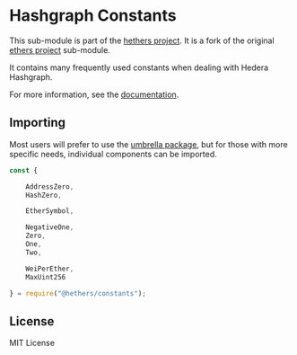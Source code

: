 Hashgraph Constants
==================

This sub-module is part of the [hethers project](https://github.com/hashgraph/hethers.js). It is a fork of the original [ethers project](https://github.com/ethers-io/ethers.js) sub-module.

It contains many frequently used constants when dealing with Hedera Hashgraph.

For more information, see the [documentation](https://docs.ethers.io/v5/api/utils/constants/).

Importing
---------

Most users will prefer to use the [umbrella package](https://www.npmjs.com/package/@hashgraph/hethers),
but for those with more specific needs, individual components can be imported.

```javascript
const {

    AddressZero,
    HashZero,

    EtherSymbol,

    NegativeOne,
    Zero,
    One,
    Two,

    WeiPerEther,
    MaxUint256

} = require("@hethers/constants");
```


License
-------

MIT License
